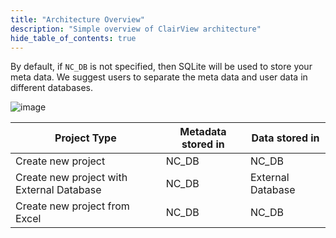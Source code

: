 ```yaml
---
title: "Architecture Overview"
description: "Simple overview of ClairView architecture"
hide_table_of_contents: true
---
```


By default, if `NC_DB` is not specified, then SQLite will be used to store your meta data. We suggest users to separate the meta data and user data in different databases.

![image](/img/architecture.png)

| Project Type | Metadata stored in | Data stored in |
|---------|-----------|--------|
| Create new project | NC_DB | NC_DB |
| Create new project with External Database | NC_DB | External Database |
| Create new project from Excel | NC_DB | NC_DB |